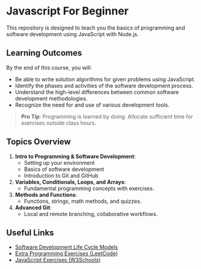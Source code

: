 # Javascript For Beginner

This repository is designed to teach you the basics of programming and software development using JavaScript with Node.js.

## Learning Outcomes

By the end of this course, you will:

- Be able to write solution algorithms for given problems using JavaScript.
- Identify the phases and activities of the software development process.
- Understand the high-level differences between common software development methodologies.
- Recognize the need for and use of various development tools.

> **Pro Tip**: Programming is learned by doing. Allocate sufficient time for exercises outside class hours.

## Topics Overview

1. **Intro to Programming & Software Development**:
   - Setting up your environment
   - Basics of software development
   - Introduction to Git and GitHub
2. **Variables, Conditionals, Loops, and Arrays**:
   - Fundamental programming concepts with exercises.
3. **Methods and Functions**:
   - Functions, strings, math methods, and quizzes.
4. **Advanced Git**:
   - Local and remote branching, collaborative workflows.

## Useful Links

- [Software Development Life Cycle Models](https://melsatar.blog/2012/03/15/software-development-life-cycle-models-and-methodologies/)
- [Extra Programming Exercises (LeetCode)](https://leetcode.com/)
- [JavaScript Exercises (W3Schools)](https://www.w3schools.com/js/js_exercises.asp)
